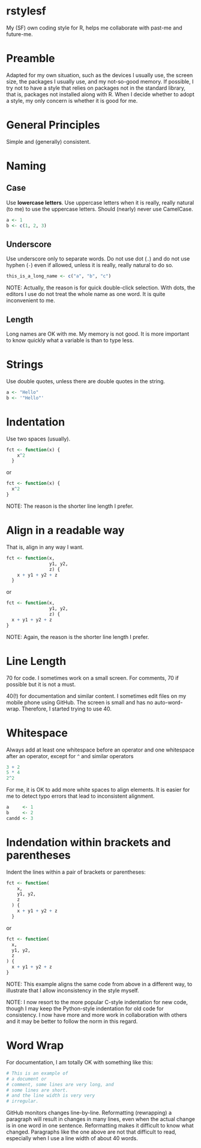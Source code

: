 # rstylesf

My (SF) own coding style for R, helps me collaborate with past-me and future-me.

# Preamble

Adapted for my own situation, such as the devices I usually use, the screen size, the packages I usually use,
and my not-so-good memory. If possible, I try not to have a style that relies on packages not in the
standard library, that is, packages not installed along with R. When I decide whether to adopt a
style, my only concern is whether it is good for me.

# General Principles

Simple and (generally) consistent.

# Naming

## Case

Use **lowercase letters**. Use uppercase letters when it is really, really natural (to me) to use the uppercase letters.
Should (nearly) never use CamelCase.

```r
a <- 1
b <- c(1, 2, 3)
```

## Underscore

Use underscore only to separate words. Do not use dot (`.`) and do not use hyphen (`-`) even if allowed,
unless it is really, really natural to do so.

```r
this_is_a_long_name <- c("a", "b", "c")
```

NOTE: Actually, the reason is for quick double-click selection. With dots, the editors I use do not treat
the whole name as one word. It is quite inconvenient to me.

## Length

Long names are OK with me. My memory is not good. It is more important to know quickly what
a variable is than to type less.

# Strings

Use double quotes, unless there are double quotes in the string.

```r
a <- "Hello"
b <- '"Hello"'
```

# Indentation

Use two spaces (usually).

```r
fct <- function(x) {
    x^2
  }
```

or

```r
fct <- function(x) {
  x^2
}
```

NOTE: The reason is the shorter line length I prefer.

# Align in a readable way

That is, align in any way I want.

```r
fct <- function(x,
                y1, y2,
                z) {
    x + y1 + y2 + z
  }
```

or

```r
fct <- function(x,
                y1, y2,
                z) {
  x + y1 + y2 + z
}
```

NOTE: Again, the reason is the shorter line length I prefer.

# Line Length

70 for code. I sometimes work on a small screen. For comments, 70 if possible but it is not a must.

40(!) for documentation and similar content. I sometimes edit files on my mobile phone using GitHub.
The screen is small and has no auto-word-wrap. Therefore, I started trying to use 40.

# Whitespace

Always add at least one whitespace before an operator and one whitespace after an operator, except for `^` and similar operators

```r
3 + 2
5 * 4
2^2
```

For me, it is OK to add more white spaces to align elements. It is easier for me to detect typo errors that lead to inconsistent alignment.

```r
a     <- 1
b     <- 2
candd <- 3
```

# Indendation within brackets and parentheses

Indent the lines within a pair of brackets or parentheses:

```r
fct <- function(
    x,
    y1, y2,
    z
  ) {
    x + y1 + y2 + z
  }
```

or

```r
fct <- function(
  x,
  y1, y2,
  z
) {
  x + y1 + y2 + z
}
```

NOTE: This example aligns the same code from above in a different way, to illustrate that I allow inconsistency in the style myself.

NOTE: I now resort to the more popular C-style indentation for new code,
though I may keep the Python-style indentation for old code for consistency.
I now have more and more work in collaboration with others and it may be better
to follow the norm in this regard.

# Word Wrap

For documentation, I am totally OK with something like this:

```r
# This is an example of
# a document or
# comment, some lines are very long, and
# some lines are short.
# and the line width is very very
# irregular.
```

GitHub monitors changes line-by-line. Reformatting (rewrapping) a paragraph
will result in changes in many lines, even when the actual change is in
one word in one sentence. Reformatting makes it difficult to know what changed.
Paragraphs like the one above are not that difficult to read, especially
when I use a line width of about 40 words.
